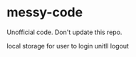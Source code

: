 # messy-code
Unofficial code. Don't update this repo.


local storage for user to login unitll logout